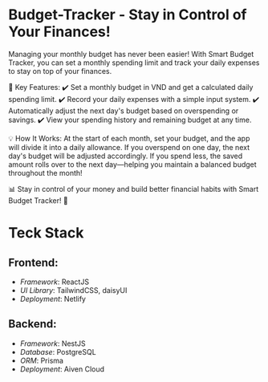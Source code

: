 # Budget-Tracker - Stay in Control of Your Finances!
Managing your monthly budget has never been easier! With Smart Budget Tracker, you can set a monthly spending limit and track your daily expenses to stay on top of your finances.

🌟 Key Features:
✔️ Set a monthly budget in VND and get a calculated daily spending limit.
✔️ Record your daily expenses with a simple input system.
✔️ Automatically adjust the next day's budget based on overspending or savings.
✔️ View your spending history and remaining budget at any time.

💡 How It Works:
At the start of each month, set your budget, and the app will divide it into a daily allowance. If you overspend on one day, the next day's budget will be adjusted accordingly. If you spend less, the saved amount rolls over to the next day—helping you maintain a balanced budget throughout the month!

📊 Stay in control of your money and build better financial habits with Smart Budget Tracker! 🚀
# Teck Stack
## Frontend:
- *Framework*: ReactJS
- *UI Library*: TailwindCSS, daisyUI
- *Deployment*: Netlify
## Backend:
- *Framework*: NestJS
- *Database*: PostgreSQL
- *ORM*: Prisma
- *Deployment*: Aiven Cloud

